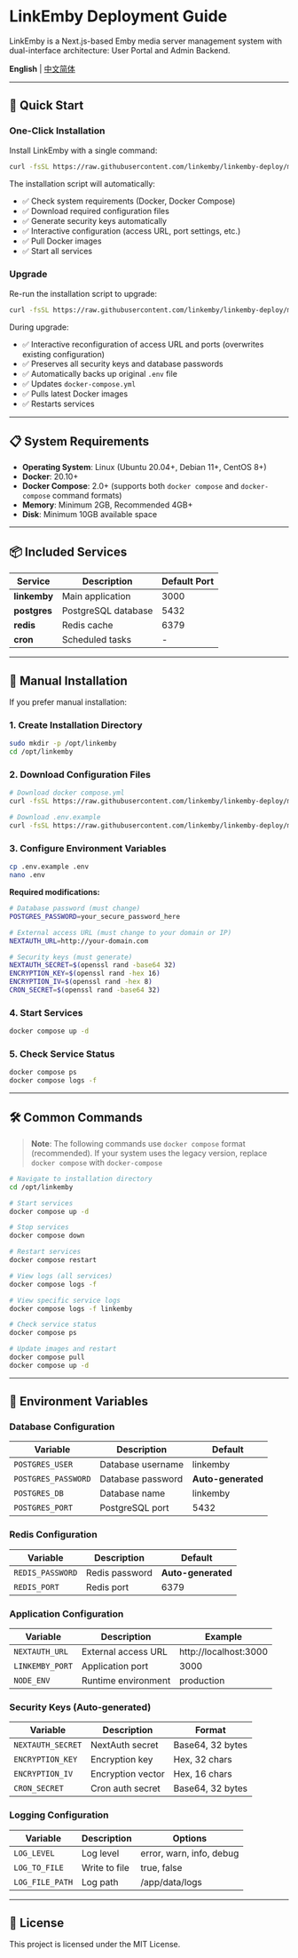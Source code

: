# LinkEmby Deployment Guide

LinkEmby is a Next.js-based Emby media server management system with dual-interface architecture: User Portal and Admin Backend.

**English** | [中文简体](README.zh-CN.md)

---


## 🚀 Quick Start

### One-Click Installation

Install LinkEmby with a single command:

```bash
curl -fsSL https://raw.githubusercontent.com/linkemby/linkemby-deploy/main/install.sh | bash
```

The installation script will automatically:
- ✅ Check system requirements (Docker, Docker Compose)
- ✅ Download required configuration files
- ✅ Generate security keys automatically
- ✅ Interactive configuration (access URL, port settings, etc.)
- ✅ Pull Docker images
- ✅ Start all services

### Upgrade

Re-run the installation script to upgrade:

```bash
curl -fsSL https://raw.githubusercontent.com/linkemby/linkemby-deploy/main/install.sh | bash
```

During upgrade:
- ✅ Interactive reconfiguration of access URL and ports (overwrites existing configuration)
- ✅ Preserves all security keys and database passwords
- ✅ Automatically backs up original `.env` file
- ✅ Updates `docker-compose.yml`
- ✅ Pulls latest Docker images
- ✅ Restarts services

---

## 📋 System Requirements

- **Operating System**: Linux (Ubuntu 20.04+, Debian 11+, CentOS 8+)
- **Docker**: 20.10+
- **Docker Compose**: 2.0+ (supports both `docker compose` and `docker-compose` command formats)
- **Memory**: Minimum 2GB, Recommended 4GB+
- **Disk**: Minimum 10GB available space

---

## 📦 Included Services

| Service | Description | Default Port |
|---------|-------------|--------------|
| **linkemby** | Main application | 3000 |
| **postgres** | PostgreSQL database | 5432 |
| **redis** | Redis cache | 6379 |
| **cron** | Scheduled tasks | - |

---

## 🔧 Manual Installation

If you prefer manual installation:

### 1. Create Installation Directory

```bash
sudo mkdir -p /opt/linkemby
cd /opt/linkemby
```

### 2. Download Configuration Files

```bash
# Download docker compose.yml
curl -fsSL https://raw.githubusercontent.com/linkemby/linkemby-deploy/main/docker compose.yml -o docker compose.yml

# Download .env.example
curl -fsSL https://raw.githubusercontent.com/linkemby/linkemby-deploy/main/.env.example -o .env.example
```

### 3. Configure Environment Variables

```bash
cp .env.example .env
nano .env
```

**Required modifications:**

```bash
# Database password (must change)
POSTGRES_PASSWORD=your_secure_password_here

# External access URL (must change to your domain or IP)
NEXTAUTH_URL=http://your-domain.com

# Security keys (must generate)
NEXTAUTH_SECRET=$(openssl rand -base64 32)
ENCRYPTION_KEY=$(openssl rand -hex 16)
ENCRYPTION_IV=$(openssl rand -hex 8)
CRON_SECRET=$(openssl rand -base64 32)
```

### 4. Start Services

```bash
docker compose up -d
```

### 5. Check Service Status

```bash
docker compose ps
docker compose logs -f
```

---

## 🛠️ Common Commands

> **Note**: The following commands use `docker compose` format (recommended). If your system uses the legacy version, replace `docker compose` with `docker-compose`

```bash
# Navigate to installation directory
cd /opt/linkemby

# Start services
docker compose up -d

# Stop services
docker compose down

# Restart services
docker compose restart

# View logs (all services)
docker compose logs -f

# View specific service logs
docker compose logs -f linkemby

# Check service status
docker compose ps

# Update images and restart
docker compose pull
docker compose up -d
```

---

## 📝 Environment Variables

### Database Configuration

| Variable | Description | Default |
|----------|-------------|---------|
| `POSTGRES_USER` | Database username | linkemby |
| `POSTGRES_PASSWORD` | Database password | **Auto-generated** |
| `POSTGRES_DB` | Database name | linkemby |
| `POSTGRES_PORT` | PostgreSQL port | 5432 |

### Redis Configuration

| Variable | Description | Default |
|----------|-------------|---------|
| `REDIS_PASSWORD` | Redis password | **Auto-generated** |
| `REDIS_PORT` | Redis port | 6379 |

### Application Configuration

| Variable | Description | Example |
|----------|-------------|---------|
| `NEXTAUTH_URL` | External access URL | http://localhost:3000 |
| `LINKEMBY_PORT` | Application port | 3000 |
| `NODE_ENV` | Runtime environment | production |

### Security Keys (Auto-generated)

| Variable | Description | Format |
|----------|-------------|--------|
| `NEXTAUTH_SECRET` | NextAuth secret | Base64, 32 bytes |
| `ENCRYPTION_KEY` | Encryption key | Hex, 32 chars |
| `ENCRYPTION_IV` | Encryption vector | Hex, 16 chars |
| `CRON_SECRET` | Cron auth secret | Base64, 32 bytes |

### Logging Configuration

| Variable | Description | Options |
|----------|-------------|---------|
| `LOG_LEVEL` | Log level | error, warn, info, debug |
| `LOG_TO_FILE` | Write to file | true, false |
| `LOG_FILE_PATH` | Log path | /app/data/logs |

---

## 📄 License

This project is licensed under the MIT License.
